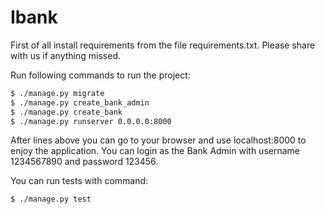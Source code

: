 # Ibank
First of all install requirements from the file requirements.txt.
Please share with us if anything missed.

Run following commands to run the project:

```bash
$ ./manage.py migrate
$ ./manage.py create_bank_admin
$ ./manage.py create_bank
$ ./manage.py runserver 0.0.0.0:8000
```

After lines above you can go to your browser and use localhost:8000 to enjoy the application.
You can login as the Bank Admin with username 1234567890 and password 123456.

You can run tests with command:
```bash
$ ./manage.py test
```
